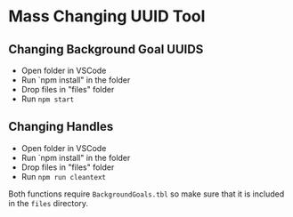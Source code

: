 # Mass Changing UUID Tool

## Changing Background Goal UUIDS

- Open folder in VSCode
- Run `npm install" in the folder
- Drop files in "files" folder
- Run `npm start`

## Changing Handles

- Open folder in VSCode
- Run `npm install" in the folder
- Drop files in "files" folder
- Run `npm run cleantext`

Both functions require `BackgroundGoals.tbl` so make sure that it is included in the `files` directory.
